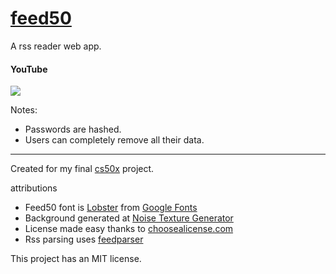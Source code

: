 # [feed50](www.feed50.com)
A rss reader web app.

#### YouTube
[![](https://img.youtube.com/vi/mc9pq7h9KAI/1.jpg)](https://www.youtube.com/watch?v=mc9pq7h9KAI)


Notes:
* Passwords are hashed.
* Users can completely remove all their data.


---
Created for my final [cs50x](https://www.edx.org/course/introduction-computer-science-harvardx-cs50x) project.


attributions
* Feed50 font is [Lobster](https://fonts.google.com/specimen/Lobster) from [Google Fonts](https://fonts.google.com/)
* Background generated at [Noise Texture Generator](http://www.noisetexturegenerator.com/)
* License made easy thanks to [choosealicense.com](https://choosealicense.com)
* Rss parsing uses [feedparser](https://github.com/kurtmckee/feedparser)

This project has an MIT license.
